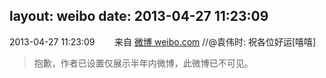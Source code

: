 layout: weibo
date: 2013-04-27 11:23:09
---
2013-04-27 11:23:09  &nbsp;&nbsp;&nbsp;&nbsp;&nbsp;&nbsp; 来自 <a href="http://weibo.com/" rel="nofollow">微博 weibo.com</a>
//@袁伟时: 祝各位好运[嘻嘻]
>  抱歉，作者已设置仅展示半年内微博，此微博已不可见。 ​​​
